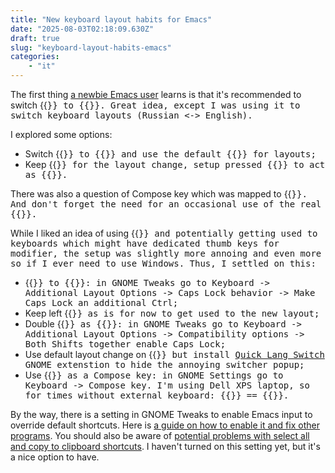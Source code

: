 ```yaml
---
title: "New keyboard layout habits for Emacs"
date: "2025-08-03T02:18:09.630Z"
draft: true
slug: "keyboard-layout-habits-emacs"
categories:
    - "it"
---
```



The first thing  [a newbie Emacs user](../2025-07-27-writing-experience---emacs-you-won/index.md) learns is that it's recommended to switch {{<kbd  CapsLock>}} to {{<kbd  Ctrl>}}. Great idea, except I was using it to switch keyboard layouts (Russian <-> English). 

I explored some options:
- Switch {{<kbd  CapsLock>}} to {{<kbd  Ctrl>}} and use the default {{<kbd Win Space>}} for layouts;
- Keep {{<kbd  CapsLock>}} for the  layout change, setup pressed {{<kbd Space>}} to act as {{<kbd  Ctrl>}}.

There was also a question of Compose key which was mapped to {{<kbd AltGr>}}. And don't forget the need for an occasional use of the real {{<kbd CapsLock>}}. 

While I liked an idea of using {{<kbd Space>}} and potentially getting used to keyboards which might have dedicated thumb keys for modifier, the setup was slightly more annoing and even more so if I ever need to use Windows. Thus, I settled on this:

- {{<kbd  CapsLock>}} to {{<kbd  Ctrl>}}: in GNOME Tweaks go to Keyboard -> Additional Layout Options -> Caps Lock behavior -> Make Caps Lock an additional Ctrl;
- Keep left {{<kbd  Ctrl>}} as is for now to get used to the new layout;
- Double {{<kbd Shift>}} as {{<kbd CapsLock>}}: in GNOME Tweaks go to Keyboard -> Additional Layout Options -> Compatibility options -> Both Shifts together enable Caps Lock;
- Use default layout change on {{<kbd Win Space>}} but install [Quick Lang Switch](https://extensions.gnome.org/extension/4559/quick-lang-switch/) GNOME extenstion to hide the annoying switcher popup;
- Use {{<kbd ScrLk>}} as a Compose key:  in GNOME Settings go to Keyboard -> Compose key. I'm using Dell XPS laptop, so for times without external keyboard: {{<kbd ScrLk>}} == {{<kbd Fn S>}}.

By the way, there is a setting in GNOME Tweaks to enable Emacs input to override default shortcuts. Here is [a guide on how to enable it and fix other programs](https://blog.karssen.org/2024/06/05/using-emacs-key-bindings-in-gnome-firefox-and-other-applications/). You should also be aware of [potential problems with select all and copy to clipboard shortcuts](https://bbs.archlinux.org/viewtopic.php?id=162794). I haven't turned on this setting yet, but it's a nice option to have.
